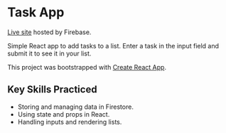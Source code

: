 # Task App

[Live site](https://task-app-shea.web.app/) hosted by Firebase.

Simple React app to add tasks to a list. Enter a task in the input field and submit it to see it in your list.

This project was bootstrapped with [Create React App](https://github.com/facebook/create-react-app).

## Key Skills Practiced

-   Storing and managing data in Firestore.
-   Using state and props in React.
-   Handling inputs and rendering lists.
